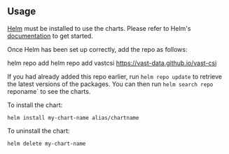 ## Usage

[Helm](https://helm.sh) must be installed to use the charts.  Please refer to
Helm's [documentation](https://helm.sh/docs) to get started.

Once Helm has been set up correctly, add the repo as follows:

  helm repo add <alias> helm repo add vastcsi https://vast-data.github.io/vast-csi

If you had already added this repo earlier, run `helm repo update` to retrieve
the latest versions of the packages.  You can then run `helm search repo `reponame` to see the charts.

To install the <chart-name> chart:

    helm install my-chart-name alias/chartname

To uninstall the chart:

    helm delete my-chart-name
